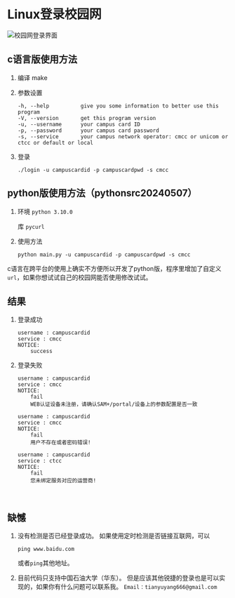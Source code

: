 # Linux登录校园网

![校园网登录界面](D:\code\C\curl\campusnet\src\src20240504\校园网登录界面.png)

## c语言版使用方法

1. 编译 make

2. 参数设置

       -h, --help          give you some information to better use this program
       -V, --version       get this program version
       -u, --username      your campus card ID
       -p, --password      your campus card password
       -s, --service       your campus network operator: cmcc or unicom or ctcc or default or local

3. 登录

   ```
   ./login -u campuscardid -p campuscardpwd -s cmcc
   ```

## python版使用方法（pythonsrc20240507）

1. 环境
   `python 3.10.0`

   库
   `pycurl`

2. 使用方法

   ```
   python main.py -u campuscardid -p campuscardpwd -s cmcc
   ```

​	c语言在跨平台的使用上确实不方便所以开发了python版，程序里增加了自定义`url`，如果你想试试自己的校园网能否使用修改试试。

## 结果

1. 登录成功

   ```
   username : campuscardid
   service : cmcc
   NOTICE:
       success
   ```

2. 登录失败 

   ```
   username : campuscardid
   service : cmcc
   NOTICE:
       fail
       WEB认证设备未注册，请确认SAM+/portal/设备上的参数配置是否一致
   ```

   ```
   username : campuscardid
   service : cmcc
   NOTICE:
       fail
       用户不存在或者密码错误!
   ```

   ```
   username : campuscardid
   service : ctcc
   NOTICE:
       fail
       您未绑定服务对应的运营商!
   ```

​	

## 缺憾

1. 没有检测是否已经登录成功。
   如果使用定时检测是否链接互联网，可以

   ```
   ping www.baidu.com
   ```

   或者`ping`其他地址。

2. 目前代码只支持中国石油大学（华东）。
   但是应该其他锐捷的登录也是可以实现的，如果你有什么问题可以联系我。
   `Email：tianyuyang666@gmail.com`


